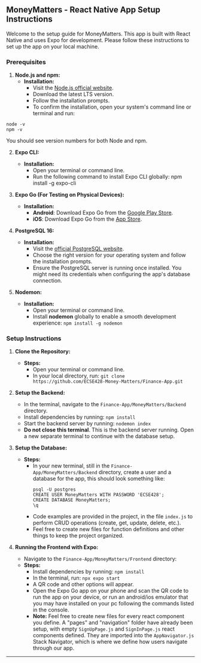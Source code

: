 ## MoneyMatters - React Native App Setup Instructions

Welcome to the setup guide for MoneyMatters. This app is built with React Native and uses Expo for development. Please follow these instructions to set up the app on your local machine.

### Prerequisites

1. **Node.js and npm:**
   - **Installation:**
     - Visit the [Node.js official website](https://nodejs.org/).
     - Download the latest LTS version.
     - Follow the installation prompts.
     - To confirm the installation, open your system's command line or terminal and run:

```
node -v
npm -v
```

You should see version numbers for both Node and npm.

2. **Expo CLI:**

   - **Installation:**
     - Open your terminal or command line.
     - Run the following command to install Expo CLI globally:
       npm install -g expo-cli

3. **Expo Go (For Testing on Physical Devices):**

   - **Installation:**
     - **Android**: Download Expo Go from the [Google Play Store](https://play.google.com/store/apps/details?id=host.exp.exponent).
     - **iOS**: Download Expo Go from the [App Store](https://apps.apple.com/us/app/expo-go/id982107779).

4. **PostgreSQL 16:**

   - **Installation:**
     - Visit the [official PostgreSQL website](https://www.postgresql.org/download/).
     - Choose the right version for your operating system and follow the installation prompts.
     - Ensure the PostgreSQL server is running once installed. You might need its credentials when configuring the app's database connection.

5. **Nodemon:**
   - **Installation:**
     - Open your terminal or command line.
     - Install **nodemon** globally to enable a smooth development experience:
       `npm install -g nodemon`

### Setup Instructions

1. **Clone the Repository:**

   - **Steps:**
     - Open your terminal or command line.
     - In your local directory, run:
       `git clone https://github.com/ECSE428-Money-Matters/Finance-App.git`

2. **Setup the Backend:**

   - In the terminal, navigate to the `Finance-App/MoneyMatters/Backend` directory.
   - Install dependencies by running: `npm install`
   - Start the backend server by running:
     `nodemon index`
   - **Do not close this terminal**. This is the backend server running. Open a new separate terminal to continue with the database setup.

3. **Setup the Database:**

   - **Steps:**
     - In your new terminal, still in the `Finance-App/MoneyMatters/Backend` directory, create a user and a database for the app, this should look something like:
       ```
       psql -U postgres
       CREATE USER MoneyMatters WITH PASSWORD 'ECSE428';
       CREATE DATABASE MoneyMatters;
       \q
       ```
     - Code examples are provided in the project, in the file `index.js` to perform CRUD operations (create, get, update, delete, etc.).
     - Feel free to create new files for function definitions and other things to keep the project organized.

4. **Running the Frontend with Expo:**
   - Navigate to the `Finance-App/MoneyMatters/Frontend` directory:
   - **Steps:**
     - Install dependencies by running: `npm install`
     - In the terminal, run:
       `npx expo start`
     - A QR code and other options will appear.
     - Open the Expo Go app on your phone and scan the QR code to run the app on your device, or run an android/ios emulator that you may have installed on your pc following the commands listed in the console.
     - **Note:** Feel free to create new files for every react component you define. A "pages" and "navigation" folder have already been setup, with empty `SignUpPage.js` and `SignInPage.js` react components defined. They are imported into the `AppNavigator.js` Stack Navigator, which is where we define how users navigate through our app.

---
